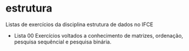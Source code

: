 # estrutura
Listas de exercícios da disciplina estrutura de dados no IFCE

- Lista 00 
Exercícios voltados a conhecimento de matrizes, ordenação, pesquisa sequêncial e pesquisa binária.  


